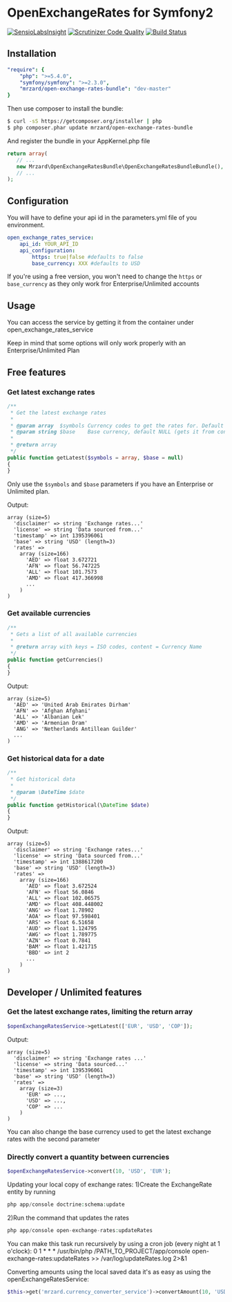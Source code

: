 OpenExchangeRates for Symfony2
==============================

[![SensioLabsInsight](https://insight.sensiolabs.com/projects/ce4cd1cd-f4e5-42ed-8881-7a7d436f4f41/mini.png)](https://insight.sensiolabs.com/projects/ce4cd1cd-f4e5-42ed-8881-7a7d436f4f41)
[![Scrutinizer Code Quality](https://scrutinizer-ci.com/g/mrzard/OpenExchangeRatesBundle/badges/quality-score.png?s=4d7b367f4b6e520f529836f96f6f8ff6fef7ceee)](https://scrutinizer-ci.com/g/mrzard/OpenExchangeRatesBundle/)
[![Build Status](https://travis-ci.org/mrzard/OpenExchangeRatesBundle.svg?branch=master)](https://travis-ci.org/mrzard/OpenExchangeRatesBundle)

## Installation

``` yml
"require": {
    "php": ">=5.4.0",
    "symfony/symfony": ">=2.3.0",
    "mrzard/open-exchange-rates-bundle": "dev-master"
}
```

Then use composer to install the bundle:

``` bash
$ curl -sS https://getcomposer.org/installer | php
$ php composer.phar update mrzard/open-exchange-rates-bundle
```


And register the bundle in your AppKernel.php file

``` php
return array(
   // ...
   new Mrzard\OpenExchangeRatesBundle\OpenExchangeRatesBundleBundle(),
   // ...
);
```


## Configuration

You will have to define your api id in the parameters.yml file of you
environment.

``` yml
open_exchange_rates_service:
    api_id: YOUR_API_ID
    api_configuration:
        https: true|false #defaults to false
        base_currency: XXX #defaults to USD
```

If you're using a free version, you won't need to change the `https` or
`base_currency` as they only work fror Enterprise/Unlimited accounts

## Usage

You can access the service by getting it from the container under
open_exchange_rates_service

Keep in mind that some options will only work properly with an
Enterprise/Unlimited Plan

## Free features

### Get latest exchange rates

``` php
/**
 * Get the latest exchange rates
 *
 * @param array  $symbols Currency codes to get the rates for. Default all
 * @param string $base    Base currency, default NULL (gets it from config)
 *
 * @return array
 */
public function getLatest($symbols = array, $base = null)
{
}
```

Only use the `$symbols` and `$base` parameters if you have an Enterprise or
Unlimited plan.

Output:

```
array (size=5)
  'disclaimer' => string 'Exchange rates...'
  'license' => string 'Data sourced from...'
  'timestamp' => int 1395396061
  'base' => string 'USD' (length=3)
  'rates' =>
    array (size=166)
      'AED' => float 3.672721
      'AFN' => float 56.747225
      'ALL' => float 101.7573
      'AMD' => float 417.366998
      ...
    )
)
```

### Get available currencies

``` php
/**
 * Gets a list of all available currencies
 *
 * @return array with keys = ISO codes, content = Currency Name
 */
public function getCurrencies()
{
}
```

Output:

```
array (size=5)
  'AED' => 'United Arab Emirates Dirham'
  'AFN' => 'Afghan Afghani'
  'ALL' => 'Albanian Lek'
  'AMD' => 'Armenian Dram'
  'ANG' => 'Netherlands Antillean Guilder'
  ...
)
```


### Get historical data for a date

``` php
/**
 * Get historical data
 *
 * @param \DateTime $date
 */
public function getHistorical(\DateTime $date)
{
}
```

Output:

```
array (size=5)
  'disclaimer' => string 'Exchange rates...'
  'license' => string 'Data sourced from...'
  'timestamp' => int 1388617200
  'base' => string 'USD' (length=3)
  'rates' =>
    array (size=166)
      'AED' => float 3.672524
      'AFN' => float 56.0846
      'ALL' => float 102.06575
      'AMD' => float 408.448002
      'ANG' => float 1.78902
      'AOA' => float 97.598401
      'ARS' => float 6.51658
      'AUD' => float 1.124795
      'AWG' => float 1.789775
      'AZN' => float 0.7841
      'BAM' => float 1.421715
      'BBD' => int 2
      ...
    )
)
```

## Developer / Unlimited features

### Get the latest exchange rates, limiting the return array

``` php
$openExchangeRatesService->getLatest(['EUR', 'USD', 'COP']);
```

Output:

```
array (size=5)
  'disclaimer' => string 'Exchange rates ...'
  'license' => string 'Data sourced...'
  'timestamp' => int 1395396061
  'base' => string 'USD' (length=3)
  'rates' =>
    array (size=3)
      'EUR' => ...,
      'USD' => ...,
      'COP' => ...
    )
)
```

You can also change the base currency used to get the latest exchange rates with
the second parameter

### Directly convert a quantity between currencies

``` php
$openExchangeRatesService->convert(10, 'USD', 'EUR');
```

Updating your local copy of exchange rates:
1)Create the ExchangeRate entity by running
```php
php app/console doctrine:schema:update
```

2)Run the command that updates the rates
``` php
php app/console open-exchange-rates:updateRates
```

You can make this task run recursively by using a cron job (every night at 1 o'clock):
0 1 * * * /usr/bin/php /PATH_TO_PROJECT/app/console open-exchange-rates:updateRates >> /var/log/updateRates.log 2>&1

Converting amounts using the local saved data it's as easy as using the openExchangeRatesService:
```php
$this->get('mrzard.currency_converter_service')->convertAmount(10, 'USD', 'EUR');
```
